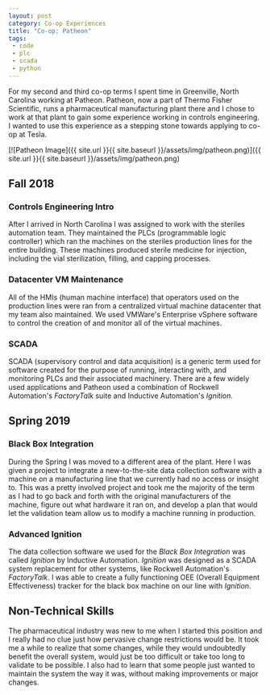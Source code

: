 ```yaml
---
layout: post
category: Co-op Experiences
title: "Co-op: Patheon"
tags:
 - code
 - plc
 - scada
 - python
---
```


For my second and third co-op terms I spent time in Greenville, North Carolina working at Patheon.
Patheon, now a part of Thermo Fisher Scientific, runs a pharmaceutical manufacturing plant there and I chose to work at that plant to gain some experience working in controls engineering.
I wanted to use this experience as a stepping stone towards applying to co-op at Tesla.

<!--more-->

[![Patheon Image]({{ site.url }}{{ site.baseurl }}/assets/img/patheon.png)]({{ site.url }}{{ site.baseurl }}/assets/img/patheon.png)

## Fall 2018

### Controls Engineering Intro

After I arrived in North Carolina I was assigned to work with the steriles automation team.
They maintained the PLCs (programmable logic controller) which ran the machines on the steriles production lines for the entire building.
These machines produced sterile medicine for injection, including the vial sterilization, filling, and capping processes.

### Datacenter VM Maintenance

All of the HMIs (human machine interface) that operators used on the production lines were ran from a centralized virtual machine datacenter that my team also maintained.
We used VMWare's Enterprise vSphere software to control the creation of and monitor all of the virtual machines.

### SCADA

SCADA (supervisory control and data acquisition) is a generic term used for software created for the purpose of running, interacting with, and monitoring PLCs and their associated machinery.
There are a few widely used applications and Patheon used a combination of Rockwell Automation's *FactoryTalk* suite and Inductive Automation's *Ignition*.

## Spring 2019

### Black Box Integration

During the Spring I was moved to a different area of the plant.
Here I was given a project to integrate a new-to-the-site data collection software with a machine on a manufacturing line that we currently had no access or insight to.
This was a pretty involved project and took me the majority of the term as I had to go back and forth with the original manufacturers of the machine, figure out what hardware it ran on, and develop a plan that would let the validation team allow us to modify a machine running in production.

### Advanced Ignition

The data collection software we used for the *Black Box Integration* was called *Ignition* by Inductive Automation.
*Ignition* was designed as a SCADA system replacement for other systems, like Rockwell Automation's *FactoryTalk*.
I was able to create a fully functioning OEE (Overall Equipment Effectiveness) tracker for the black box machine on our line with *Ignition*.

## Non-Technical Skills

The pharmaceutical industry was new to me when I started this position and I really had no clue just how pervasive change restrictions would be.
It took me a while to realize that some changes, while they would undoubtedly benefit the overall system, would just be too difficult or take too long to validate to be possible.
I also had to learn that some people just wanted to maintain the system the way it was, without making improvements or major changes.
